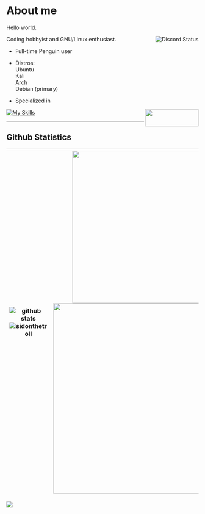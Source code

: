 # About me
Hello world.<br>

<a href="https://discord.com/users/728604179186188368">
  <img align="right" src="https://lanyard.cnrad.dev/api/728604179186188368?idleMessage=Probably%20doing%20homework%20or%20coding." alt="Discord Status">
</a>

Coding hobbyist and GNU/Linux enthusiast.

- Full-time Penguin user

- Distros:<br>
Ubuntu<br>
Kali<br>
Arch<br>
Debian (primary)

- Specialized in<br> 
<a href = "https://discord.com/users/728604179186188368">
  <img align = "right" src = "https://media.discordapp.net/attachments/876696663060774942/1126887337943638066/contact-me-by-sidonthetroll.png" width = 140 height = 45>
</a> 

[![My Skills](https://skillicons.dev/icons?i=docker,linux,bash,vim,neovim,py,md&theme=dark)](https://skillicons.dev)

---

## Github Statistics

| <img align="center" src="https://readme-card-33c9.vercel.app/api/?username=sidonthetroll&theme=aura&show_icons=true&&hide_border=false" alt="github stats" /><img align="center" src="https://github-readme-streak-stats-rouge.vercel.app?user=SidonTheTroll&theme=aura" alt="sidonthetroll">| <img align="center" src="https://readme-card-33c9.vercel.app/api/top-langs/?username=sidonthetroll&theme=aura&hide_border=false&layout=pie" height=400><img align=center src='https://readme-card-33c9.vercel.app/api/wakatime?username=sidonthetroll&theme=aura&hide_border=false' width=500> |
| ------------- | ------------- |

<img src = 'https://wakatime.com/share/@sidonthetroll/83a74bc7-5c61-4e5d-a8ac-f1360d8c538d.svg'> 
